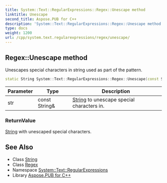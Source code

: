 ```yaml
---
title: System::Text::RegularExpressions::Regex::Unescape method
linktitle: Unescape
second_title: Aspose.PUB for C++
description: 'System::Text::RegularExpressions::Regex::Unescape method. Unescapes special characters in string used as part of the pattern in C++.'
type: docs
weight: 1200
url: /cpp/system.text.regularexpressions/regex/unescape/
---
```

## Regex::Unescape method


Unescapes special characters in string used as part of the pattern.

```cpp
static String System::Text::RegularExpressions::Regex::Unescape(const String &str)
```


| Parameter | Type | Description |
| --- | --- | --- |
| str | const String\& | [String](../../../system/string/) to unescape special characters in. |

### ReturnValue

[String](../../../system/string/) with unescaped special characters.

## See Also

* Class [String](../../../system/string/)
* Class [Regex](../)
* Namespace [System::Text::RegularExpressions](../../)
* Library [Aspose.PUB for C++](../../../)
